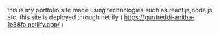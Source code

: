 this is my portfolio site made using technologies such as react.js,node.js etc.
this site is deployed through netlify
( https://guntreddi-anitha-1e38fa.netlify.app/ )
